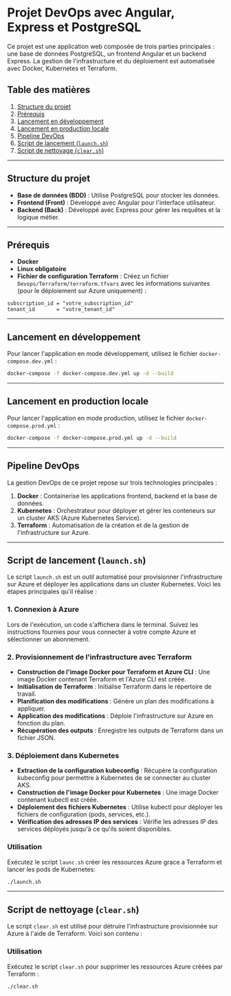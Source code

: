 # Projet DevOps avec Angular, Express et PostgreSQL

Ce projet est une application web composée de trois parties principales : une base de données PostgreSQL, un frontend Angular et un backend Express. La gestion de l'infrastructure et du déploiement est automatisée avec Docker, Kubernetes et Terraform.

## Table des matières

1. [Structure du projet](#structure-du-projet)
2. [Prérequis](#prérequis)
3. [Lancement en développement](#lancement-en-développement)
4. [Lancement en production locale](#lancement-en-production-locale)
5. [Pipeline DevOps](#pipeline-devops)
6. [Script de lancement (`launch.sh`)](#script-de-lancement-launchsh)
7. [Script de nettoyage (`clear.sh`)](#script-de-nettoyage-clearsh)

---

## Structure du projet

- **Base de données (BDD)** : Utilise PostgreSQL pour stocker les données.
- **Frontend (Front)** : Développé avec Angular pour l'interface utilisateur.
- **Backend (Back)** : Développé avec Express pour gérer les requêtes et la logique métier.

---

## Prérequis

- **Docker**
- **Linux obligatoire**
- **Fichier de configuration Terraform** : Créez un fichier `Devops/Terraform/terraform.tfvars` avec les informations suivantes (pour le déploiement sur Azure uniquement) :

```hcl
subscription_id = "votre_subscription_id"
tenant_id       = "votre_tenant_id"
```

---

## Lancement en développement

Pour lancer l'application en mode développement, utilisez le fichier `docker-compose.dev.yml` :

```bash
docker-compose -f docker-compose.dev.yml up -d --build
```

---

## Lancement en production locale

Pour lancer l'application en mode production, utilisez le fichier `docker-compose.prod.yml` :

```bash
docker-compose -f docker-compose.prod.yml up -d --build
```

---

## Pipeline DevOps

La gestion DevOps de ce projet repose sur trois technologies principales :

1. **Docker** : Containerise les applications frontend, backend et la base de données.
2. **Kubernetes** : Orchestrateur pour déployer et gérer les conteneurs sur un cluster AKS (Azure Kubernetes Service).
3. **Terraform** : Automatisation de la création et de la gestion de l'infrastructure sur Azure.

---

## Script de lancement (`launch.sh`)

Le script `launch.sh` est un outil automatisé pour provisionner l'infrastructure sur Azure et déployer les applications dans un cluster Kubernetes. Voici les étapes principales qu'il réalise :

### 1. Connexion à Azure

Lors de l'exécution, un code s'affichera dans le terminal. Suivez les instructions fournies pour vous connecter à votre compte Azure et sélectionner un abonnement.

### 2. Provisionnement de l'infrastructure avec Terraform

- **Construction de l'image Docker pour Terraform et Azure CLI** : Une image Docker contenant Terraform et l'Azure CLI est créée.
- **Initialisation de Terraform** : Initialise Terraform dans le répertoire de travail.
- **Planification des modifications** : Génère un plan des modifications à appliquer.
- **Application des modifications** : Déploie l'infrastructure sur Azure en fonction du plan.
- **Récupération des outputs** : Enregistre les outputs de Terraform dans un fichier JSON.

### 3. Déploiement dans Kubernetes

- **Extraction de la configuration kubeconfig** : Récupère la configuration kubeconfig pour permettre à Kubernetes de se connecter au cluster AKS.
- **Construction de l'image Docker pour Kubernetes** : Une image Docker contenant kubectl est créée.
- **Déploiement des fichiers Kubernetes** : Utilise kubectl pour déployer les fichiers de configuration (pods, services, etc.).
- **Vérification des adresses IP des services** : Vérifie les adresses IP des services déployés jusqu'à ce qu'ils soient disponibles.

### Utilisation

Exécutez le script `launc.sh` créer les ressources Azure grace a Terraform et lancer les pods de Kubernetes:

```sh
./launch.sh
```

---

## Script de nettoyage (`clear.sh`)

Le script `clear.sh` est utilisé pour détruire l'infrastructure provisionnée sur Azure à l'aide de Terraform. Voici son contenu :

### Utilisation

Exécutez le script `clear.sh` pour supprimer les ressources Azure créées par Terraform :

```sh
./clear.sh
```